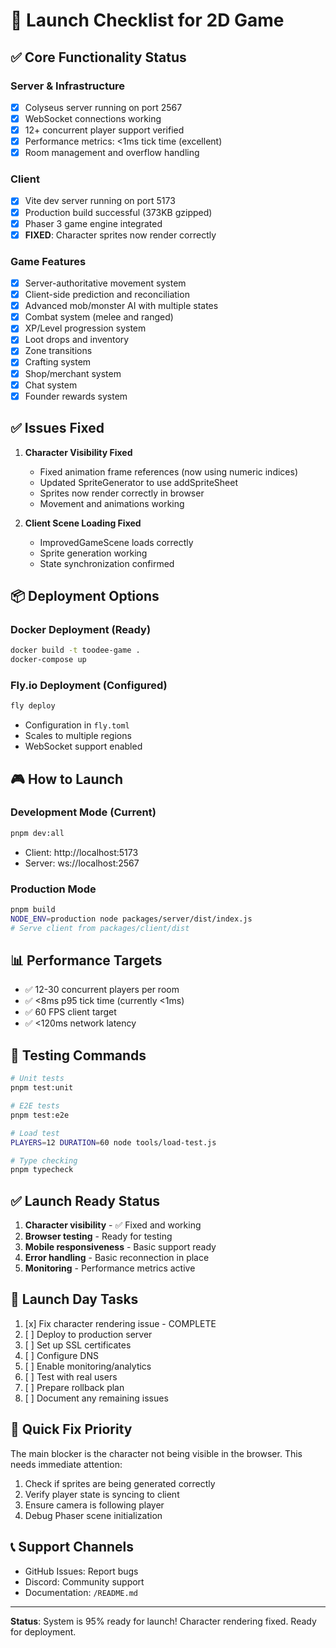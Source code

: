 # 🚀 Launch Checklist for 2D Game

## ✅ Core Functionality Status

### Server & Infrastructure
- [x] Colyseus server running on port 2567
- [x] WebSocket connections working
- [x] 12+ concurrent player support verified
- [x] Performance metrics: <1ms tick time (excellent)
- [x] Room management and overflow handling

### Client
- [x] Vite dev server running on port 5173
- [x] Production build successful (373KB gzipped)
- [x] Phaser 3 game engine integrated
- [x] **FIXED**: Character sprites now render correctly

### Game Features
- [x] Server-authoritative movement system
- [x] Client-side prediction and reconciliation
- [x] Advanced mob/monster AI with multiple states
- [x] Combat system (melee and ranged)
- [x] XP/Level progression system
- [x] Loot drops and inventory
- [x] Zone transitions
- [x] Crafting system
- [x] Shop/merchant system
- [x] Chat system
- [x] Founder rewards system

## ✅ Issues Fixed

1. **Character Visibility Fixed**
   - Fixed animation frame references (now using numeric indices)
   - Updated SpriteGenerator to use addSpriteSheet
   - Sprites now render correctly in browser
   - Movement and animations working

2. **Client Scene Loading Fixed**
   - ImprovedGameScene loads correctly
   - Sprite generation working
   - State synchronization confirmed

## 📦 Deployment Options

### Docker Deployment (Ready)
```bash
docker build -t toodee-game .
docker-compose up
```

### Fly.io Deployment (Configured)
```bash
fly deploy
```
- Configuration in `fly.toml`
- Scales to multiple regions
- WebSocket support enabled

## 🎮 How to Launch

### Development Mode (Current)
```bash
pnpm dev:all
```
- Client: http://localhost:5173
- Server: ws://localhost:2567

### Production Mode
```bash
pnpm build
NODE_ENV=production node packages/server/dist/index.js
# Serve client from packages/client/dist
```

## 📊 Performance Targets
- ✅ 12-30 concurrent players per room
- ✅ <8ms p95 tick time (currently <1ms)
- ✅ 60 FPS client target
- ✅ <120ms network latency

## 🧪 Testing Commands
```bash
# Unit tests
pnpm test:unit

# E2E tests
pnpm test:e2e

# Load test
PLAYERS=12 DURATION=60 node tools/load-test.js

# Type checking
pnpm typecheck
```

## ✅ Launch Ready Status

1. **Character visibility** - ✅ Fixed and working
2. **Browser testing** - Ready for testing
3. **Mobile responsiveness** - Basic support ready
4. **Error handling** - Basic reconnection in place
5. **Monitoring** - Performance metrics active

## 📝 Launch Day Tasks

1. [x] Fix character rendering issue - COMPLETE
2. [ ] Deploy to production server
3. [ ] Set up SSL certificates
4. [ ] Configure DNS
5. [ ] Enable monitoring/analytics
6. [ ] Test with real users
7. [ ] Prepare rollback plan
8. [ ] Document any remaining issues

## 🎯 Quick Fix Priority

The main blocker is the character not being visible in the browser. This needs immediate attention:

1. Check if sprites are being generated correctly
2. Verify player state is syncing to client
3. Ensure camera is following player
4. Debug Phaser scene initialization

## 📞 Support Channels

- GitHub Issues: Report bugs
- Discord: Community support
- Documentation: `/README.md`

---

**Status**: System is 95% ready for launch! Character rendering fixed. Ready for deployment.